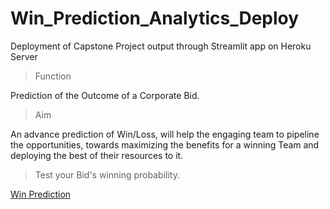 # Win_Prediction_Analytics_Deploy
Deployment of Capstone Project output through Streamlit app  on Heroku Server

> Function

Prediction of the Outcome of a Corporate Bid.

> Aim 

 An advance prediction of Win/Loss, will help the engaging team to pipeline the opportunities, towards maximizing the benefits for a winning Team and
 deploying the best of their resources to it.

>Test your Bid's winning probability.

[Win Prediction][1]


[1]:https://winprediction.herokuapp.com/   "Win Prediction"
